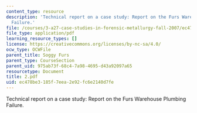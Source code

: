 ```yaml
---
content_type: resource
description: 'Technical report on a case study: Report on the Furs Warehouse Plumbing
  Failure.'
file: /courses/3-a27-case-studies-in-forensic-metallurgy-fall-2007/ec478be3185f7eea2e92fc6e2140d7fe_2.pdf
file_type: application/pdf
learning_resource_types: []
license: https://creativecommons.org/licenses/by-nc-sa/4.0/
ocw_type: OCWFile
parent_title: Soggy Furs
parent_type: CourseSection
parent_uid: 975ab73f-68c4-7a98-4695-d43a92097a65
resourcetype: Document
title: 2.pdf
uid: ec478be3-185f-7eea-2e92-fc6e2140d7fe
---
```

Technical report on a case study: Report on the Furs Warehouse Plumbing Failure.